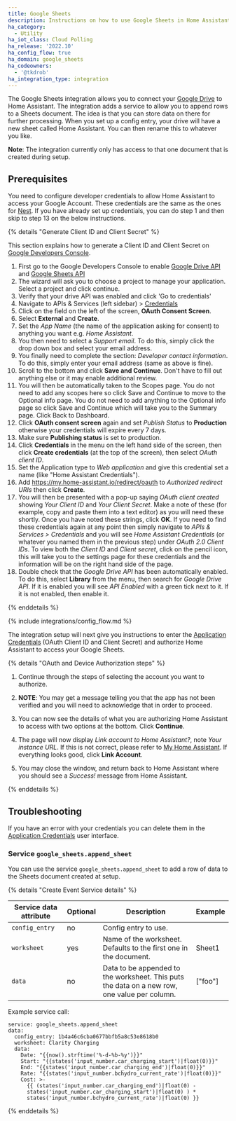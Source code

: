 ```yaml
---
title: Google Sheets
description: Instructions on how to use Google Sheets in Home Assistant.
ha_category:
  - Utility
ha_iot_class: Cloud Polling
ha_release: '2022.10'
ha_config_flow: true
ha_domain: google_sheets
ha_codeowners:
  - '@tkdrob'
ha_integration_type: integration
---
```


The Google Sheets integration allows you to connect your [Google Drive](https://drive.google.com) to Home Assistant. The integration adds a service to allow you to append rows to a Sheets document. The idea is that you can store data on there for further processing. When you set up a config entry, your drive will have a new sheet called Home Assistant. You can then rename this to whatever you like.

**Note**:
The integration currently only has access to that one document that is created during setup.

## Prerequisites

You need to configure developer credentials to allow Home Assistant to access your Google Account.
These credentials are the same as the ones for [Nest](/integrations/nest).
If you have already set up credentials, you can do step 1 and then skip to step 13 on the below instructions.

{% details "Generate Client ID and Client Secret" %}

This section explains how to generate a Client ID and Client Secret on
[Google Developers Console](https://console.developers.google.com/start/api?id=drive).

1. First go to the Google Developers Console to enable [Google Drive API](https://console.developers.google.com/start/api?id=drive) and [Google Sheets API](https://console.cloud.google.com/apis/enableflow?apiid=sheets.googleapis.com)
2. The wizard will ask you to choose a project to manage your application. Select a project and click continue.
3. Verify that your drive API was enabled and click 'Go to credentials'
4. Navigate to APIs & Services (left sidebar) > [Credentials](https://console.cloud.google.com/apis/credentials)
5. Click on the field on the left of the screen, **OAuth Consent Screen**.
6. Select **External** and **Create**.
7. Set the *App Name* (the name of the application asking for consent) to anything you want e.g.  *Home Assistant*.
8. You then need to select a *Support email*. To do this, simply click the drop down box and select your email address.
9. You finally need to complete the section: *Developer contact information*. To do this, simply enter your email address (same as above is fine).
10. Scroll to the bottom and click **Save and Continue**. Don't have to fill out anything else or it may enable additional review.
11. You will then be automatically taken to the Scopes page. You do not need to add any scopes here so click Save and Continue to move to the Optional info page. You do not need to add anything to the Optional info page so click Save and Continue which will take you to the Summary page. Click Back to Dashboard.
12. Click **OAuth consent screen** again and set *Publish Status* to **Production** otherwise your credentials will expire every 7 days.
13. Make sure **Publishing status** is set to production.
14. Click **Credentials** in the menu on the left hand side of the screen, then click **Create credentials** (at the top of the screen), then select *OAuth client ID*.
15. Set the Application type to *Web application* and give this credential set a name (like "Home Assistant Credentials").
16. Add https://my.home-assistant.io/redirect/oauth to *Authorized redirect URIs* then click **Create**.
17. You will then be presented with a pop-up saying *OAuth client created* showing *Your Client ID* and *Your Client Secret*. Make a note of these (for example, copy and paste them into a text editor) as you will need these shortly. Once you have noted these strings, click **OK**. If you need to find these credentials again at any point then simply navigate to *APIs & Services > Credentials* and you will see *Home Assistant Credentials* (or whatever you named them in the previous step) under *OAuth 2.0 Client IDs*. To view both the *Client ID* and *Client secret*, click on the pencil icon, this will take you to the settings page for these credentials and the information will be on the right hand side of the page.
18. Double check that the *Google Drive API* has been automatically enabled. To do this, select **Library** from the menu, then search for *Google Drive API*. If it is enabled you will see *API Enabled* with a green tick next to it. If it is not enabled, then enable it.

{% enddetails %}

{% include integrations/config_flow.md %}

The integration setup will next give you instructions to enter the [Application Credentials](/integrations/application_credentials/) (OAuth Client ID and Client Secret) and authorize Home Assistant to access your Google Sheets.

{% details "OAuth and Device Authorization steps" %}

1. Continue through the steps of selecting the account you want to authorize.

2. **NOTE**: You may get a message telling you that the app has not been verified and you will need to acknowledge that in order to proceed.

3. You can now see the details of what you are authorizing Home Assistant to access with two options at the bottom. Click **Continue**.

4. The page will now display *Link account to Home Assistant?*, note *Your instance URL*. If this is not correct, please refer to [My Home Assistant](/integrations/my). If everything looks good, click **Link Account**.

5. You may close the window, and return back to Home Assistant where you should see a *Success!* message from Home Assistant.

{% enddetails %}

## Troubleshooting

If you have an error with your credentials you can delete them in the [Application Credentials](/integrations/application_credentials/) user interface.

### Service `google_sheets.append_sheet`

You can use the service `google_sheets.append_sheet` to add a row of data to the Sheets document created at setup.

{% details "Create Event Service details" %}

| Service data attribute | Optional | Description | Example |
| ---------------------- | -------- | ----------- | --------|
| `config_entry` | no | Config entry to use.
| `worksheet` | yes | Name of the worksheet. Defaults to the first one in the document. | Sheet1
| `data` | no | Data to be appended to the worksheet. This puts the data on a new row, one value per column. | ["foo"]

Example service call:
```
service: google_sheets.append_sheet
data:
  config_entry: 1b4a46c6cba0677bbfb5a8c53e8618b0
  worksheet: Clarity Charging
  data:
    Date: "{{now().strftime('%-d-%b-%y')}}"
    Start: "{{states('input_number.car_charging_start')|float(0)}}"
    End: "{{states('input_number.car_charging_end')|float(0)}}"
    Rate: "{{states('input_number.bchydro_current_rate')|float(0)}}"
    Cost: >-
      {{ (states('input_number.car_charging_end')|float(0) -
      states('input_number.car_charging_start')|float(0) ) *
      states('input_number.bchydro_current_rate')|float(0) }}
```
{% enddetails %}
